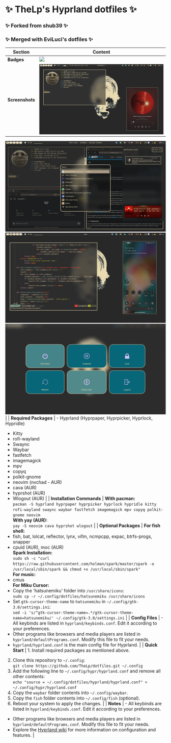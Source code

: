# ✨ TheLp's Hyprland dotfiles ✨  
### ✨ Forked from shub39 ✨  
### ✨ Merged with EviLuci's dotfiles ✨  

| Section                   | Content                                                                                                                                                                                              |
|---------------------------|------------------------------------------------------------------------------------------------------------------------------------------------------------------------------------------------------|
| **Badges**                 | ![](https://img.shields.io/github/repo-size/shub39/dotfiles?color=CAC992&label=SIZE&logo=googledrive&style=for-the-badge&logoColor=D9E0EE&labelColor=292324)                                      |
| **Screenshots**            | ![Screenshot 1](screenshots/1.png)  
![Screenshot 2](screenshots/2.png)  
![Screenshot 3](screenshots/3.png)  
![Screenshot 4](screenshots/4.png)                                                                                                                                                                   |
| **Required Packages**      | - Hyprland (Hyprpaper, Hyprpicker, Hyprlock, Hypridle)  
- Kitty  
- rofi-wayland  
- Swaync  
- Waybar  
- fastfetch  
- imagemagick  
- mpv  
- copyq  
- polkit-gnome  
- neovim (nvchad - AUR)  
- cava (AUR)  
- hyprshot (AUR)  
- Wlogout (AUR)                                                                                                                                                                                      |
| **Installation Commands**  | **With pacman:**  
`pacman -S hyprland hyprpaper hyprpicker hyprlock hypridle kitty rofi-wayland swaync waybar fastfetch imagemagick mpv copyq polkit-gnome neovim`  
**With yay (AUR):**  
`yay -S neovim cava hyprshot wlogout`                                                                                                                                                                |
| **Optional Packages**      | **For fish shell:**  
- fish, bat, lolcat, reflector, lynx, vifm, ncmpcpp, expac, btrfs-progs, snapper  
- cpuid (AUR), moc (AUR)  
**Spark Installation:**  
`sudo sh -c "curl https://raw.githubusercontent.com/holman/spark/master/spark -o /usr/local/sbin/spark && chmod +x /usr/local/sbin/spark"`  
**For music:**  
- cmus  
**For Miku Cursor:**  
- Copy the 'hatsunemiku' folder into `/usr/share/icons`:  
  `sudo cp -r ~/.config/dotfiles/hatsunemiku /usr/share/icons`  
- Set `gtk-cursor-theme-name` to `hatsunemiku` in `~/.config/gtk-3.0/settings.ini`:  
  `sed -i 's/^gtk-cursor-theme-name=.*/gtk-cursor-theme-name=hatsunemiku/' ~/.config/gtk-3.0/settings.ini` |
| **Config Files**           | - All keybinds are listed in `hyprland/keybinds.conf`. Edit it according to your preferences.  
- Other programs like browsers and media players are listed in `hyprland/defaultPrograms.conf`. Modify this file to fit your needs.  
- `hyprland/hyprland.conf` is the main config file for Hyprland.                                                                                       |
| **Quick Start**            | 1. Install required packages as mentioned above.  
2. Clone this repository to `~/.config`:  
   `git clone https://github.com/TheLp/dotfiles.git ~/.config`  
3. Add the following line to `~/.config/hypr/hyprland.conf` and remove all other contents:  
   `echo "source = ~/.config/dotfiles/hyprland/hyprland.conf" > ~/.config/hypr/hyprland.conf`  
4. Copy the `waybar` folder contents into `~/.config/waybar`.  
5. Copy the `fish` folder contents into `~/.config/fish` (optional).  
6. Reboot your system to apply the changes.                                                                                                                                                              |
| **Notes**                  | - All keybinds are listed in `hyprland/keybinds.conf`. Edit it according to your preferences.  
- Other programs like browsers and media players are listed in `hyprland/defaultPrograms.conf`. Modify this file to fit your needs.  
- Explore the [Hyprland wiki](https://github.com/hyprwm/Hyprland/wiki) for more information on configuration and features.                                                                                         |
